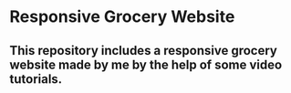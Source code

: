 # Responsive Grocery Website 

<h2> This repository includes a responsive grocery website made by me by the help of some video tutorials. </h2>


 
